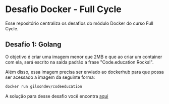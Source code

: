 # Desafio Docker - Full Cycle

Esse repositório centraliza os desafios do módulo Docker do curso Full Cycle.

## Desafio 1: Golang

O objetivo é criar uma imagem menor que 2MB e que ao criar um container com ela, será escrito na saída padrão a frase "Code.education Rocks!".

Além disso, essa imagem precisa ser enviado ao dockerhub para que possa ser acessado a imagem da seguinte forma:

```bash
docker run gilsondev/codeeducation
```

A solução para desse desafio você encontra [aqui](./golang)